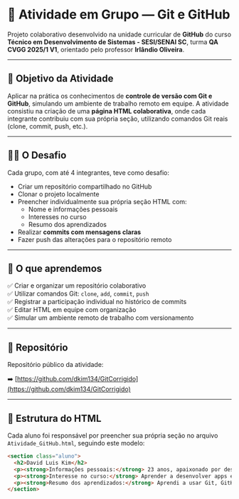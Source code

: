# 📁 Atividade em Grupo — Git e GitHub

Projeto colaborativo desenvolvido na unidade curricular de **GitHub** do curso **Técnico em Desenvolvimento de Sistemas - SESI/SENAI SC**, turma **QA CVGG 2025/1 V1**, orientado pelo professor **Irlândio Oliveira**.

---

## 🧠 Objetivo da Atividade

Aplicar na prática os conhecimentos de **controle de versão com Git e GitHub**, simulando um ambiente de trabalho remoto em equipe. A atividade consistiu na criação de uma **página HTML colaborativa**, onde cada integrante contribuiu com sua própria seção, utilizando comandos Git reais (clone, commit, push, etc.).

---

## 👨‍💻 O Desafio

Cada grupo, com até 4 integrantes, teve como desafio:

- Criar um repositório compartilhado no GitHub
- Clonar o projeto localmente
- Preencher individualmente sua própria seção HTML com:
  - Nome e informações pessoais
  - Interesses no curso
  - Resumo dos aprendizados
- Realizar **commits com mensagens claras**
- Fazer push das alterações para o repositório remoto

---

## 🧪 O que aprendemos

✅ Criar e organizar um repositório colaborativo  
✅ Utilizar comandos Git: `clone`, `add`, `commit`, `push`  
✅ Registrar a participação individual no histórico de commits  
✅ Editar HTML em equipe com organização  
✅ Simular um ambiente remoto de trabalho com versionamento

---

## 🔗 Repositório

Repositório público da atividade:

➡️ [https://github.com/dkim134/GitCorrigido](https://github.com/dkim134/GitCorrigido)

---

## 🧾 Estrutura do HTML

Cada aluno foi responsável por preencher sua própria seção no arquivo `Atividade_GitHub.html`, seguindo este modelo:

```html
<section class="aluno">
  <h2>David Luis Kim</h2>
  <p><strong>Informações pessoais:</strong> 23 anos, apaixonado por design e tecnologia.</p>
  <p><strong>Interesse no curso:</strong> Aprender a desenvolver apps e evoluir como dev.</p>
  <p><strong>Resumo dos aprendizados:</strong> Aprendi a usar Git, GitHub, fazer commits e push, e colaborar em equipe remotamente.</p>
</section>
